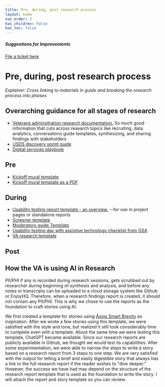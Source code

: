```yaml
---
title: Pre, during, post research process 
layout: home
nav_order: 2
has_children: False
has_toc: false
---
```


##### Suggestions for Improvements
[File a ticket here](https://github.com/aayatsali/reops3/issues/new?assignees=aayatsali&labels=enhancement%2C+new&projects=&template=suggestions-for-reops-site.md&title=) 

# Pre, during, post research process 
_Explainer: Cross linking to materials in guide and breaking the research process into phases_

## Overarching guidance for all stages of research 
- [Veterans adminsitration research documentation.](https://depo-platform-documentation.scrollhelp.site/research-design/research-at-va) So much good information that cuts across research topics like recruiting, data analytics, conversations guide templates, synthesizing, and sharing findings with stakeholders
- [USDS discovery sprint guide](https://sprint.usds.gov/)
- [Digital services playbook](https://playbook.cio.gov)
  
## Pre
- [Kickoff mural template](https://app.mural.co/t/cfpb6639/m/cfpb6639/1715962430218/1dbcd773f7cea3403c5e8ee78ee16c71fb668bc6?sender=ed483a60-4aa2-459e-9cc5-99ef9086460b)
- [Kickoff mural template as a PDF](https://github.com/cfpb/Interagency-Research-Ops/blob/main/assets/Kickoff%20Mural%20Template.pdf)

## During
- [Usability testing report template - an overview.](https://github.com/cfpb/Interagency-Research-Ops/blob/main/assets/Usability%20testing%20report%20template%20overview.pdf) --for use in project pages or standalone reports
- [Screener template](https://github.com/cfpb/Interagency-Research-Ops/blob/main/assets/Screener%20Template.docx)
- [Moderators guide Template](https://github.com/cfpb/Interagency-Research-Ops/blob/main/assets/Moderators%20Guide%20Template.docx)
- [Usability testing day with assistive technology checklist from GSA](https://github.com/uswds/uswds/wiki/Usability-testing-day-checklist)
- [VA research template](https://github.com/cfpb/Interagency-Research-Ops/blob/main/assets/VA%20Research%20Template.docx)

## Post 

## How the VA is using AI in Research

PII/PHI if any is recorded during research sessions, gets scrubbed out by researcher during beginning of synthesis and analysis, and before any notes or transcripts can be uploaded to a cloud storage system like Github or EnjoyHQ. Therefore, when a research findings report is created, it should not contain any PII/PHI. This is why we chose to use the reports as the foundation to craft stories using AI.

We first created a template for stories using [Axios Smart Brevity](https://www.axioshq.com/smart-brevity?msclkid=d461c309940b1d037f48a5232027465c&utm_term=smart%20brevity&utm_campaign=BI+-+Smart+Brevity&utm_source=bing&utm_medium=ppc&hsa_acc=3148500346&hsa_cam=20538044856&hsa_grp=1225956468342897&hsa_ad=&hsa_src=o&hsa_tgt=kwd-76622539330093:loc-190&hsa_kw=smart%20brevity&hsa_mt=e&hsa_net=bing&hsa_ver=3&msclkid=d461c309940b1d037f48a5232027465c) as inspiration. After we wrote a few stories using this template, we were satisfied with the style and tone, but realized it still took considerably time to complete even with a template. About the same time we were testing this template, ChatGPT became available. Since our research reports are publicly available in Github, we thought we would test its capabilities. After some experimentation, we were able to narrow the steps to write a story based on a research report from 3 steps to one step. We are very satisfied with the output for telling a brief and easily digestible story that always has a link to the full research report if the reader wishes to "dive deeper." However, the success we have had may depend on the structure of the research report template that is used as the foundation to write the story. I will attach the report and story template so you can review.

